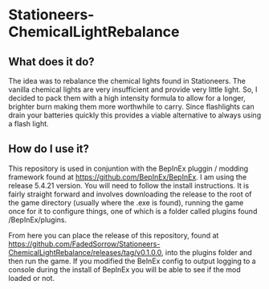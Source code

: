 # Stationeers-ChemicalLightRebalance

## What does it do?
The idea was to rebalance the chemical lights found in Stationeers.  The vanilla chemical lights are very insufficient and provide very little light.  So, I decided to pack them with a high intensity formula to allow for a longer, brighter burn making them more worthwhile to carry.  Since flashlights can drain your batteries quickly this provides a viable alternative to always using a flash light.

## How do I use it?
This repository is used in conjuntion with the BepInEx pluggin / modding framework found at https://github.com/BepInEx/BepInEx.  I am using the release 5.4.21 version.  You will need to follow the install instructions.  It is fairly straight forward and involves downloading the release to the root of the game directory (usually where the .exe is found), running the game once for it to configure things, one of which is a folder called plugins found <game directory root>/BepInEx/plugins.

From here you can place the release of this repository, found at https://github.com/FadedSorrow/Stationeers-ChemicalLightRebalance/releases/tag/v0.1.0.0, into the plugins folder and then run the game.  If you modified the BeInEx config to output logging to a console during the install of BepInEx you will be able to see if the mod loaded or not.


